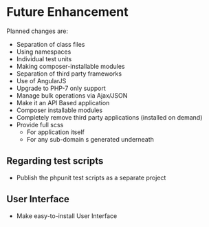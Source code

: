 # Future Enhancement

Planned changes are:

  * Separation of class files
  * Using namespaces
  * Individual test units
  * Making composer-installable modules
  * Separation of third party frameworks
  * Use of AngularJS
  * Upgrade to PHP-7 only support
  * Manage bulk operations via Ajax/JSON
  * Make it an API Based application
  * Composer installable modules
  * Completely remove third party applications (installed on demand)
  * Provide full scss
    - For application itself
	- For any sub-domain s generated underneath

 
## Regarding test scripts

 * Publish the phpunit test scripts as a separate project


## User Interface

 * Make easy-to-install User Interface
